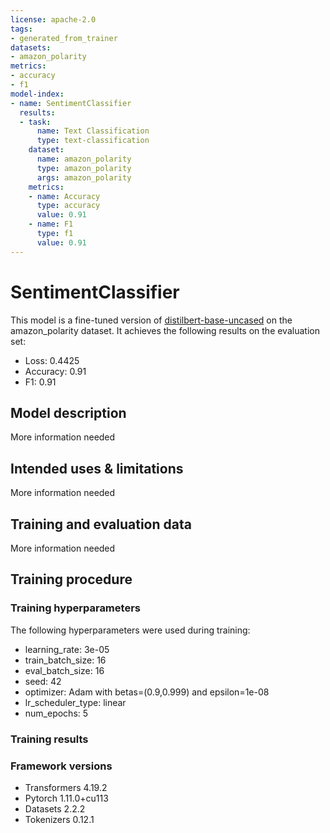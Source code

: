 ```yaml
---
license: apache-2.0
tags:
- generated_from_trainer
datasets:
- amazon_polarity
metrics:
- accuracy
- f1
model-index:
- name: SentimentClassifier
  results:
  - task:
      name: Text Classification
      type: text-classification
    dataset:
      name: amazon_polarity
      type: amazon_polarity
      args: amazon_polarity
    metrics:
    - name: Accuracy
      type: accuracy
      value: 0.91
    - name: F1
      type: f1
      value: 0.91
---
```


<!-- This model card has been generated automatically according to the information the Trainer had access to. You
should probably proofread and complete it, then remove this comment. -->

# SentimentClassifier

This model is a fine-tuned version of [distilbert-base-uncased](https://huggingface.co/distilbert-base-uncased) on the amazon_polarity dataset.
It achieves the following results on the evaluation set:
- Loss: 0.4425
- Accuracy: 0.91
- F1: 0.91

## Model description

More information needed

## Intended uses & limitations

More information needed

## Training and evaluation data

More information needed

## Training procedure

### Training hyperparameters

The following hyperparameters were used during training:
- learning_rate: 3e-05
- train_batch_size: 16
- eval_batch_size: 16
- seed: 42
- optimizer: Adam with betas=(0.9,0.999) and epsilon=1e-08
- lr_scheduler_type: linear
- num_epochs: 5

### Training results



### Framework versions

- Transformers 4.19.2
- Pytorch 1.11.0+cu113
- Datasets 2.2.2
- Tokenizers 0.12.1
